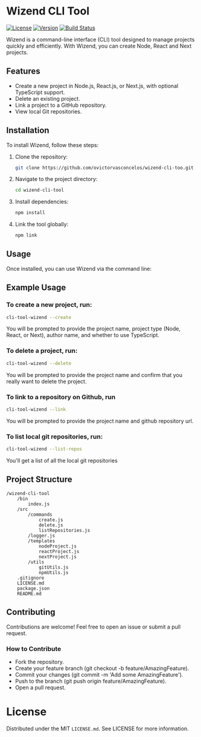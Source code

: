 # Wizend CLI Tool

[![License](https://img.shields.io/badge/license-MIT-green.svg)](https://opensource.org/licenses/MIT)
[![Version](https://img.shields.io/badge/version-1.0.0-blue.svg)](https://github.com/ovictorvasconcelos/wizend-cli-tool/releases)
[![Build Status](https://travis-ci.org/ovictorvasconcelos/wizend-cli-tool.svg?branch=main)](https://travis-ci.org/ovictorvasconcelos/wizend-cli-tool)

Wizend is a command-line interface (CLI) tool designed to manage projects quickly and efficiently. With Wizend, you can create Node, React and Next projects.

## Features

- Create a new project in Node.js, React.js, or Next.js, with optional TypeScript support.
- Delete an existing project.
- Link a project to a GitHub repository.
- View local Git repositories.

## Installation

To install Wizend, follow these steps:

1. Clone the repository:
    ```sh
    git clone https://github.com/ovictorvasconcelos/wizend-cli-too.git
    ```

2. Navigate to the project directory:
    ```sh
    cd wizend-cli-tool
    ```

3. Install dependencies:
    ```sh
    npm install
    ```

4. Link the tool globally:
    ```sh
    npm link
    ```

## Usage

Once installed, you can use Wizend via the command line:

## Example Usage
### To create a new project, run:

```sh
cli-tool-wizend --create
```

You will be prompted to provide the project name, project type (Node, React, or Next), author name, and whether to use TypeScript.

### To delete a project, run:

```sh
cli-tool-wizend --delete
```

You will be prompted to provide the project name and confirm that you really want to delete the project.

### To link to a repository on Github, run

```sh
cli-tool-wizend --link
```

You will be prompted to provide the project name and github repository url.

### To list local git repositories, run:

```sh
cli-tool-wizend --list-repos
```

You'll get a list of all the local git repositories

## Project Structure

```
/wizend-cli-tool
    /bin
        index.js
    /src
        /commands
            create.js
            delete.js
            listRepositories.js
        /logger.js
        /templates
            nodeProject.js
            reactProject.js
            nextProject.js
        /utils
            gitUtils.js
            npmUtils.js
    .gitignore
    LICENSE.md
    package.json
    README.md
```

## Contributing

Contributions are welcome! Feel free to open an issue or submit a pull request.

### How to Contribute

- Fork the repository.
- Create your feature branch (git checkout -b feature/AmazingFeature).
- Commit your changes (git commit -m 'Add some AmazingFeature').
- Push to the branch (git push origin feature/AmazingFeature).
- Open a pull request.

# License

Distributed under the MIT <code>LICENSE.md</code>. See LICENSE for more information.